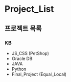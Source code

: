 # Project_List
## 프로젝트 목록
### KB
- JS_CSS (PetShop)
- Oracle DB
- JAVA
- Python
- Final_Project (Equal_Local) 